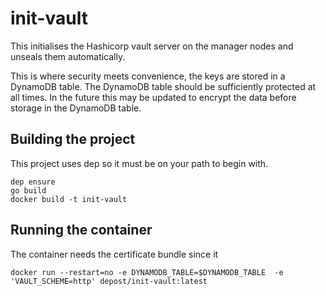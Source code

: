 # init-vault
This initialises the Hashicorp vault server on the manager nodes and unseals them automatically.

This is where security meets convenience, the keys are stored in a DynamoDB table. The DynamoDB table should be sufficiently protected at all times. In the future this may be updated to encrypt the data before storage in the DynamoDB table.

## Building the project
This project uses dep so it must be on your path to begin with.
```
dep ensure
go build
docker build -t init-vault
```

## Running the container
The container needs the certificate bundle since it
```
docker run --restart=no -e DYNAMODB_TABLE=$DYNAMODB_TABLE  -e 'VAULT_SCHEME=http' depost/init-vault:latest
```
